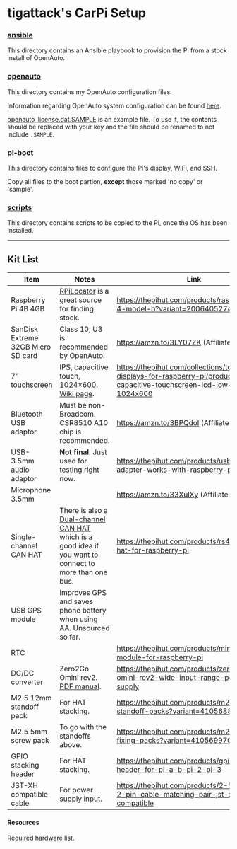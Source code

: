 # tigattack's CarPi Setup

### [ansible](/ansible/)

This directory contains an Ansible playbook to provision the Pi from a stock install of OpenAuto.

### [openauto](/openauto/)

This directory contains my OpenAuto configuration files.

Information regarding OpenAuto system configuration can be found [here](https://bluewavestudio.io/community/thread-2042.html).

[openauto_license.dat.SAMPLE](OpenAuto/openauto_license.dat.SAMPLE) is an example file. To use it, the contents should be replaced with your key and the file should be renamed to not include `.SAMPLE`.

### [pi-boot](/pi-boot/)

This directory contains files to configure the Pi's display, WiFi, and SSH.

Copy all files to the boot partion, **except** those marked 'no copy' or 'sample'.

### [scripts](/scripts/)

This directory contains scripts to be copied to the Pi, once the OS has been installed.

---

## Kit List

| Item                               | Notes                                                                                                                                                                               | Link                                                                                                                                |
|------------------------------------|-------------------------------------------------------------------------------------------------------------------------------------------------------------------------------------|-------------------------------------------------------------------------------------------------------------------------------------|
| Raspberry Pi 4B 4GB                | [RPiLocator](https://rpilocator.com/) is a great source for finding stock.                                                                                                          | https://thepihut.com/products/raspberry-pi-4-model-b?variant=20064052740158                                                         |
| SanDisk Extreme 32GB Micro SD card | Class 10, U3 is recommended by OpenAuto.                                                                                                                                            | https://amzn.to/3LY07ZK (Affiliate link)                                                                                                           |
| 7” touchscreen                     | IPS, capacitive touch, 1024×600. [Wiki page](https://www.waveshare.com/wiki/7inch_HDMI_LCD_(C)).                                                                                    | https://thepihut.com/collections/touchscreen-displays-for-raspberry-pi/products/7-ips-capacitive-touchscreen-lcd-low-power-1024x600 |
| Bluetooth USB adaptor              | Must be non-Broadcom. CSR8510 A10 chip is recommended.                                                                                                                              | https://amzn.to/3BPQdol (Affiliate link)                                                                                                           |
| USB-3.5mm audio adaptor            | **Not final.** Just used for testing right now.                                                                                                                                     | https://thepihut.com/products/usb-audio-adapter-works-with-raspberry-pi                                                             |
| Microphone 3.5mm                   |                                                                                                                                                                                     | https://amzn.to/33XulXy (Affiliate link)                                                                                                           |
| Single-channel CAN HAT             | There is also a [Dual-channel CAN HAT](https://thepihut.com/products/2-channel-isolated-can-hat-for-raspberry-pi) which is a good idea if you want to connect to more than one bus. | https://thepihut.com/products/rs485-can-hat-for-raspberry-pi                                                                        |
| USB GPS module                     | Improves GPS and saves phone battery when using AA. Unsourced so far.                                                                                                               |                                                                                                                                     |
| RTC                                |                                                                                                                                                                                     | https://thepihut.com/products/mini-rtc-module-for-raspberry-pi                                                                      |
| DC/DC converter                    | Zero2Go Omini rev2. [PDF manual](https://www.uugear.com/doc/Zero2Go_Omini_UserManual.pdf).                                                                                          | https://thepihut.com/products/zero2go-omini-rev2-wide-input-range-power-supply                                                      |
| M2.5 12mm standoff pack            | For HAT stacking.                                                                                                                                                                   | https://thepihut.com/products/m2-5-nylon-standoff-packs?variant=41056882360515                                                      |
| M2.5 5mm screw pack                | To go with the standoffs above.                                                                                                                                                     | https://thepihut.com/products/m2-5-nylon-fixing-packs?variant=41056997081283                                                        |
| GPIO stacking header               | For HAT stacking.                                                                                                                                                                   | https://thepihut.com/products/gpio-stacking-header-for-pi-a-b-pi-2-pi-3                                                             |
| JST-XH compatible cable            | For power supply input.                                                                                                                                                             | https://thepihut.com/products/2-5mm-pitch-2-pin-cable-matching-pair-jst-xh-compatible                                               |

#### Resources

[Required hardware list](https://bluewavestudio.io/community/thread-2183.html).
